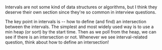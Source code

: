Intervals are not some kind of data structures or algorithms, but I think they deserve their own section since they're so common in
interview questions.

The key point in intervals is -- how to define (and find) an intersection between the intervals. The simplest and most widely used way 
is to use a min heap (or sort) by the start time. Then as we poll from the heap, we can see if there is an intersection or not. 
Whenever we see interval-related question, think about how to define an intersection!
